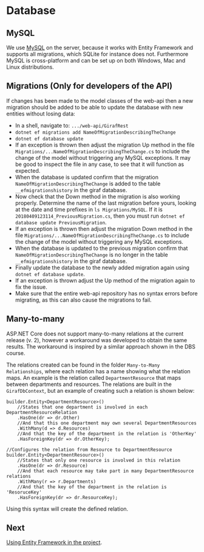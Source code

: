 # Database

## MySQL

We use [MySQL](https://en.wikipedia.org/wiki/MySQL) on the server, because it works with Entity Framework and supports all migrations, which SQLite for instance does not. Furthermore MySQL is cross-platform and can be set up on both Windows, Mac and Linux distributions.

## Migrations (Only for developers of the API)
If changes has been made to the model classes of the web-api then a new migration should be added to be able to update the database with new entities without losing data:  

  - In a shell, navigate to: `.../web-api/GirafRest`  
  - `dotnet ef migrations add NameOfMigrationDescribingTheChange`  
  - `dotnet ef database update`  
  - If an exception is thrown then adjust the migration Up method in the file `Migrations/...NameOfMigrationDescribingTheChange.cs` to include the change of the model without triggering any MySQL exceptions. It may be good to inspect the file in any case, to see that it will function as expected.
  - When the database is updated confirm that the migration `NameOfMigrationDescribingTheChange` is added to the table `__efmigrationshistory` in the giraf database.  
  - Now check that the Down method in the migration is also working properly. Determine the name of the last migration before yours, looking at the date and time prefixes in `ls Migrations/MySQL`. If it is `20180409123114_PreviousMigration.cs`, then you must run `dotnet ef database update PreviousMigration`.  
  - If an exception is thrown then adjust the migration Down method in the file `Migrations/...NameOfMigrationDescribingTheChange.cs` to include the change of the model without triggering any MySQL exceptions.  
  - When the database is updated to the previous migration confirm that `NameOfMigrationDescribingTheChange` is no longer in the table `__efmigrationshistory` in the giraf database.  
  - Finally update the database to the newly added migration again using `dotnet ef database update`.  
  - If an exception is thrown adjust the Up method of the migration again to fix the issue.  
  - Make sure that the entire web-api repository has no syntax errors before migrating, as this can also cause the migrations to fail. 

## Many-to-many

ASP.NET Core does not support many-to-many relations at the current release (v. 2), however a workaround was developed to obtain the same results. The workaround is inspired by a similar approach shown in the DBS course.

The relations created can be found in the folder ```Many-to-Many Relationships```, where each relation has a name showing what the relation maps. An example is the relation called ```DepartmentResource``` that maps between departments and resources. The relations are built in the ```GirafDbContext```, but an example of creating such a relation is shown below:

```Csharp
builder.Entity<DepartmentResource>()
    //States that one department is involved in each DepartmentResourceRelation
    .HasOne(dr => dr.Other)
    //And that this one department may own several DepartmentResources
    .WithMany(d => d.Resources)
    //And that the key of the department in the relation is 'OtherKey'
    .HasForeignKey(dr => dr.OtherKey);

//Configures the relation from Resource to DepartmentResource
builder.Entity<DepartmentResource>()
    //States that only one resource is involved in this relation
    .HasOne(dr => dr.Resource)
    //And that each resource may take part in many DepartmentResource relations
    .WithMany(r => r.Departments)
    //And that the key of the department in the relation is 'ResoruceKey'
    .HasForeignKey(dr => dr.ResourceKey);
```
Using this syntax will create the defined relation.

## Next

[Using Entity Framework in the project](./EntityFramework.md).